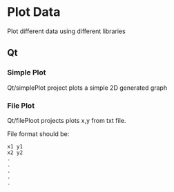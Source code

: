 # Plot Data
Plot different data using different libraries


## Qt

### Simple Plot

Qt/simplePlot project plots a simple 2D generated graph

### File Plot

Qt/filePloot projects plots x,y from txt file.

File format should be:
```
x1 y1
x2 y2
.
.
.
.
.
```
